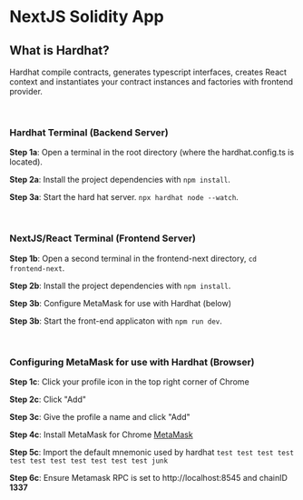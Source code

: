 # NextJS Solidity App

## What is Hardhat?
Hardhat compile contracts, generates typescript interfaces, creates React context and instantiates your contract instances and factories with frontend provider.

<br>

### Hardhat Terminal (Backend Server)
**Step 1a**: Open a terminal in the root directory (where the hardhat.config.ts is located).

**Step 2a**: Install the project dependencies with `npm install`.

**Step 3a**: Start the hard hat server. `npx hardhat node --watch`.

<br>

### NextJS/React Terminal (Frontend Server)
**Step 1b**: Open a second terminal in the frontend-next directory, `cd frontend-next`.

**Step 2b**: Install the project dependencies with `npm install`.

**Step 3b**: Configure MetaMask for use with Hardhat (below)

**Step 3b**: Start the front-end applicaton with `npm run dev`.

<br>

### Configuring MetaMask for use with Hardhat (Browser)

**Step 1c**: Click your profile icon in the top right corner of Chrome

**Step 2c**: Click "Add"

**Step 3c**: Give the profile a name and click "Add"

**Step 4c**: Install MetaMask for Chrome [MetaMask](https://chrome.google.com/webstore/detail/metamask/nkbihfbeogaeaoehlefnkodbefgpgknn?hl=en)

**Step 5c**: Import the default mnemonic used by hardhat `test test test test test test test test test test test junk`

**Step 6c**: Ensure Metamask RPC is set to http://localhost:8545 and chainID **1337**
